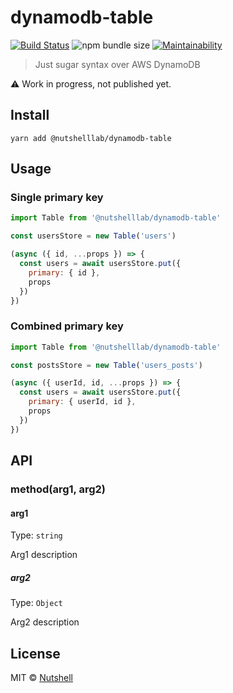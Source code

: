 # dynamodb-table
[![Build Status](https://travis-ci.org/nutshell-lab/dynamodb-table.svg?branch=master)](https://travis-ci.org/nutshell-lab/dynamodb-table) ![npm bundle size](https://img.shields.io/bundlephobia/min/@nutshelllab/dynamodb-table.svg) [![Maintainability](https://api.codeclimate.com/v1/badges/10d58a30e59d0062f915/maintainability)](https://codeclimate.com/github/nutshell-lab/dynamodb-table/maintainability)

> Just sugar syntax over AWS DynamoDB

:warning: Work in progress, not published yet.


## Install

```
yarn add @nutshelllab/dynamodb-table
```


## Usage

### Single primary key

```js
import Table from '@nutshelllab/dynamodb-table'

const usersStore = new Table('users')

(async ({ id, ...props }) => {
  const users = await usersStore.put({
    primary: { id },
    props
  })
})
```

### Combined primary key

```js
import Table from '@nutshelllab/dynamodb-table'

const postsStore = new Table('users_posts')

(async ({ userId, id, ...props }) => {
  const users = await usersStore.put({
    primary: { userId, id },
    props
  })
})
```


## API

### method(arg1, arg2)

#### arg1

Type: `string`

Arg1 description

##### arg2

Type: `Object`

Arg2 description


## License

MIT © [Nutshell](https://nutshell-lab.com)
